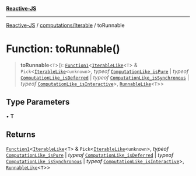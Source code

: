 [**Reactive-JS**](../../../README.md)

***

[Reactive-JS](../../../README.md) / [computations/Iterable](../README.md) / toRunnable

# Function: toRunnable()

> **toRunnable**\<`T`\>(): [`Function1`](../../../functions/type-aliases/Function1.md)\<[`IterableLike`](../../interfaces/IterableLike.md)\<`T`\> & `Pick`\<[`IterableLike`](../../interfaces/IterableLike.md)\<`unknown`\>, *typeof* [`ComputationLike_isPure`](../../variables/ComputationLike_isPure.md) \| *typeof* [`ComputationLike_isDeferred`](../../variables/ComputationLike_isDeferred.md) \| *typeof* [`ComputationLike_isSynchronous`](../../variables/ComputationLike_isSynchronous.md) \| *typeof* [`ComputationLike_isInteractive`](../../variables/ComputationLike_isInteractive.md)\>, [`RunnableLike`](../../interfaces/RunnableLike.md)\<`T`\>\>

## Type Parameters

• **T**

## Returns

[`Function1`](../../../functions/type-aliases/Function1.md)\<[`IterableLike`](../../interfaces/IterableLike.md)\<`T`\> & `Pick`\<[`IterableLike`](../../interfaces/IterableLike.md)\<`unknown`\>, *typeof* [`ComputationLike_isPure`](../../variables/ComputationLike_isPure.md) \| *typeof* [`ComputationLike_isDeferred`](../../variables/ComputationLike_isDeferred.md) \| *typeof* [`ComputationLike_isSynchronous`](../../variables/ComputationLike_isSynchronous.md) \| *typeof* [`ComputationLike_isInteractive`](../../variables/ComputationLike_isInteractive.md)\>, [`RunnableLike`](../../interfaces/RunnableLike.md)\<`T`\>\>
